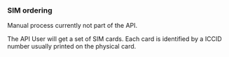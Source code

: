 ### SIM ordering

Manual process currently not part of the API.

The API User will get a set of SIM cards. Each card is identified by a ICCID number usually printed on the physical card. 
